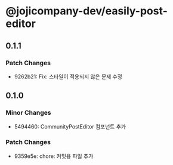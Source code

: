 # @jojicompany-dev/easily-post-editor

## 0.1.1

### Patch Changes

- 9262b21: Fix: 스타일이 적용되지 않은 문제 수정

## 0.1.0

### Minor Changes

- 5494460: CommunityPostEditor 컴포넌트 추가

### Patch Changes

- 9359e5e: chore: 커밋용 파일 추가
